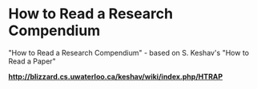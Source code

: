 # How to Read a Research Compendium

"How to Read a Research Compendium" - based on S. Keshav's "How to Read a Paper"

**http://blizzard.cs.uwaterloo.ca/keshav/wiki/index.php/HTRAP**
